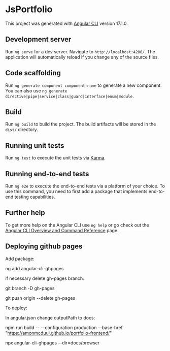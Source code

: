 # JsPortfolio

This project was generated with [Angular CLI](https://github.com/angular/angular-cli) version 17.1.0.

## Development server

Run `ng serve` for a dev server. Navigate to `http://localhost:4200/`. The application will automatically reload if you change any of the source files.

## Code scaffolding

Run `ng generate component component-name` to generate a new component. You can also use `ng generate directive|pipe|service|class|guard|interface|enum|module`.

## Build

Run `ng build` to build the project. The build artifacts will be stored in the `dist/` directory.

## Running unit tests

Run `ng test` to execute the unit tests via [Karma](https://karma-runner.github.io).

## Running end-to-end tests

Run `ng e2e` to execute the end-to-end tests via a platform of your choice. To use this command, you need to first add a package that implements end-to-end testing capabilities.

## Further help

To get more help on the Angular CLI use `ng help` or go check out the [Angular CLI Overview and Command Reference](https://angular.io/cli) page.

## Deploying github pages

Add package:

  ng add angular-cli-ghpages
  

if necessary delete gh-pages branch:

  git branch -D gh-pages
  
  git push origin --delete gh-pages
  

To deploy:

In angular.json change outputPath to docs:

  npm run build -- --configuration production --base-href "https://amonmcduul.github.io/portfolio-frontend/"
  
  npx angular-cli-ghpages --dir=docs/browser
  
